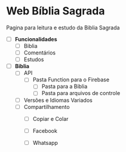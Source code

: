 # Web Bíblia Sagrada

Pagina para leitura e estudo da Biblia Sagrada

- [ ] __Funcionalidades__
   - [ ] Biblia
   - [ ] Comentários
   - [ ] Estudos

- [ ] __Biblia__
   - [ ] API
      - [ ] Pasta Function para o Firebase 
         - [ ] Pasta para a Biblia
         - [ ] Pasta para arquivos de controle
   - [ ] Versões e Idiomas Variados
   - [ ] Compartilhamento
      - [ ] Copiar e Colar
      - [ ] Facebook
      - [ ] Whatsapp

